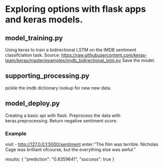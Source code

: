 # Exploring options with flask apps and keras models.

## model_training.py
Using keras to train a bidirectional LSTM on the IMDB sentiment classifciation task.
Source: https://raw.githubusercontent.com/keras-team/keras/master/examples/imdb_bidirectional_lstm.py
Save the model.

## supporting_processing.py
pickle the imdb dictionary lookup for new new data.

## model_deploy.py
Creating a basic api with flask.
Preprocess the data with keras.preprocessing.
Return negative sentiment score.


### Example
visit - http://127.0.0.1:5000/sentiment
enter:"The film was terrible. Nicholas Cage was brilliant ofcourse, but the everything else was awful."

results: 
{
  "prediction": "0.8359641", 
  "success": true
}

